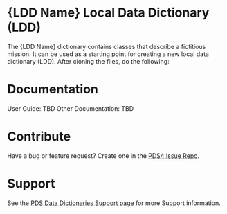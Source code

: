 # {LDD Name} Local Data Dictionary (LDD)

The {LDD Name} dictionary contains classes that describe a fictitious mission. It can be used as a starting point for creating a new local data dictionary (LDD). After cloning the files, do the following:


# Documentation

User Guide: TBD
Other Documentation: TBD


# Contribute

Have a bug or feature request? Create one in the [PDS4 Issue Repo](https://github.com/pds-data-dictionaries/PDS4-LDD-Issue-Repo/issues/new/choose).


# Support

See the [PDS Data Dictionaries Support page](https://pds-data-dictionaries.github.io/support/contribute.html) for more Support information.
